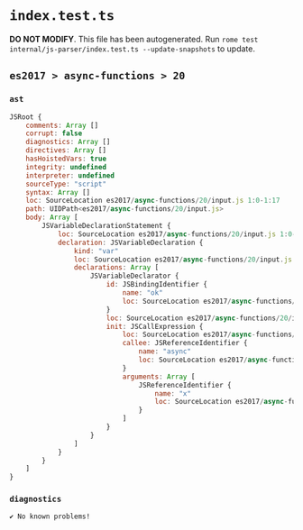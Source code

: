 # `index.test.ts`

**DO NOT MODIFY**. This file has been autogenerated. Run `rome test internal/js-parser/index.test.ts --update-snapshots` to update.

## `es2017 > async-functions > 20`

### `ast`

```javascript
JSRoot {
	comments: Array []
	corrupt: false
	diagnostics: Array []
	directives: Array []
	hasHoistedVars: true
	integrity: undefined
	interpreter: undefined
	sourceType: "script"
	syntax: Array []
	loc: SourceLocation es2017/async-functions/20/input.js 1:0-1:17
	path: UIDPath<es2017/async-functions/20/input.js>
	body: Array [
		JSVariableDeclarationStatement {
			loc: SourceLocation es2017/async-functions/20/input.js 1:0-1:17
			declaration: JSVariableDeclaration {
				kind: "var"
				loc: SourceLocation es2017/async-functions/20/input.js 1:0-1:17
				declarations: Array [
					JSVariableDeclarator {
						id: JSBindingIdentifier {
							name: "ok"
							loc: SourceLocation es2017/async-functions/20/input.js 1:4-1:6 (ok)
						}
						loc: SourceLocation es2017/async-functions/20/input.js 1:4-1:17
						init: JSCallExpression {
							loc: SourceLocation es2017/async-functions/20/input.js 1:9-1:17
							callee: JSReferenceIdentifier {
								name: "async"
								loc: SourceLocation es2017/async-functions/20/input.js 1:9-1:14 (async)
							}
							arguments: Array [
								JSReferenceIdentifier {
									name: "x"
									loc: SourceLocation es2017/async-functions/20/input.js 1:15-1:16 (x)
								}
							]
						}
					}
				]
			}
		}
	]
}
```

### `diagnostics`

```
✔ No known problems!

```
